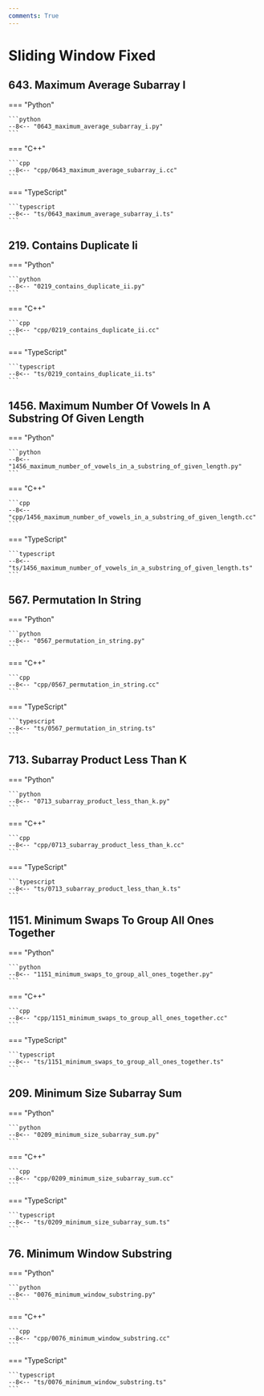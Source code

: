 ```yaml
---
comments: True
---
```


# Sliding Window Fixed

## 643. Maximum Average Subarray I

=== "Python"

    ```python
    --8<-- "0643_maximum_average_subarray_i.py"
    ```

=== "C++"

    ```cpp
    --8<-- "cpp/0643_maximum_average_subarray_i.cc"
    ```

=== "TypeScript"

    ```typescript
    --8<-- "ts/0643_maximum_average_subarray_i.ts"
    ```

## 219. Contains Duplicate Ii

=== "Python"

    ```python
    --8<-- "0219_contains_duplicate_ii.py"
    ```

=== "C++"

    ```cpp
    --8<-- "cpp/0219_contains_duplicate_ii.cc"
    ```

=== "TypeScript"

    ```typescript
    --8<-- "ts/0219_contains_duplicate_ii.ts"
    ```

## 1456. Maximum Number Of Vowels In A Substring Of Given Length

=== "Python"

    ```python
    --8<-- "1456_maximum_number_of_vowels_in_a_substring_of_given_length.py"
    ```

=== "C++"

    ```cpp
    --8<-- "cpp/1456_maximum_number_of_vowels_in_a_substring_of_given_length.cc"
    ```

=== "TypeScript"

    ```typescript
    --8<-- "ts/1456_maximum_number_of_vowels_in_a_substring_of_given_length.ts"
    ```

## 567. Permutation In String

=== "Python"

    ```python
    --8<-- "0567_permutation_in_string.py"
    ```

=== "C++"

    ```cpp
    --8<-- "cpp/0567_permutation_in_string.cc"
    ```

=== "TypeScript"

    ```typescript
    --8<-- "ts/0567_permutation_in_string.ts"
    ```

## 713. Subarray Product Less Than K

=== "Python"

    ```python
    --8<-- "0713_subarray_product_less_than_k.py"
    ```

=== "C++"

    ```cpp
    --8<-- "cpp/0713_subarray_product_less_than_k.cc"
    ```

=== "TypeScript"

    ```typescript
    --8<-- "ts/0713_subarray_product_less_than_k.ts"
    ```

## 1151. Minimum Swaps To Group All Ones Together

=== "Python"

    ```python
    --8<-- "1151_minimum_swaps_to_group_all_ones_together.py"
    ```

=== "C++"

    ```cpp
    --8<-- "cpp/1151_minimum_swaps_to_group_all_ones_together.cc"
    ```

=== "TypeScript"

    ```typescript
    --8<-- "ts/1151_minimum_swaps_to_group_all_ones_together.ts"
    ```

## 209. Minimum Size Subarray Sum

=== "Python"

    ```python
    --8<-- "0209_minimum_size_subarray_sum.py"
    ```

=== "C++"

    ```cpp
    --8<-- "cpp/0209_minimum_size_subarray_sum.cc"
    ```

=== "TypeScript"

    ```typescript
    --8<-- "ts/0209_minimum_size_subarray_sum.ts"
    ```

## 76. Minimum Window Substring

=== "Python"

    ```python
    --8<-- "0076_minimum_window_substring.py"
    ```

=== "C++"

    ```cpp
    --8<-- "cpp/0076_minimum_window_substring.cc"
    ```

=== "TypeScript"

    ```typescript
    --8<-- "ts/0076_minimum_window_substring.ts"
    ```
